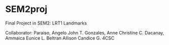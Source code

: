 # SEM2proj
Final Project in SEM2: LRT1 Landmarks

Collaborator: Paraiso, Angelo John T.
Gonzales, Anne Christine C.
Dacanay, Ammaica Eunice L.
Beltran Allison Candice G.
4CSC
